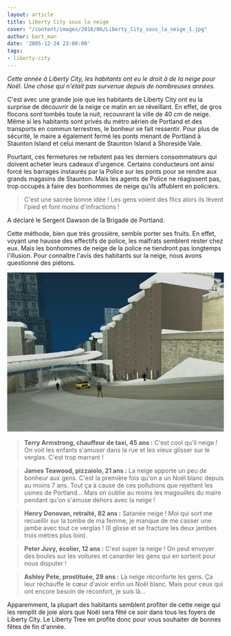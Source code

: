 ```yaml
---
layout: article
title: Liberty City sous la neige
cover: "/content/images/2016/06/Liberty_City_sous_la_neige_1.jpg"
author: bart_man
date: '2005-12-24 23:00:00'
tags:
- liberty-city
---
```


_Cette année à Liberty City, les habitants ont eu le droit à de la neige pour Noël. Une chose qui n'était pas survenue depuis de nombreuses années._

C'est avec une grande joie que les habitants de Liberty City ont eu la surprise de découvrir de la neige ce matin en se réveillant. En effet, de gros flocons sont tombés toute la nuit, recouvrant la ville de 40 cm de neige. Même si les habitants sont privés du métro aérien de Portland et des transports en commun terrestres, le bonheur se fait ressentir. Pour plus de sécurité, le maire a également fermé les ponts menant de Portland à Staunton Island et celui menant de Staunton Island à Shoreside Vale.

Pourtant, ces fermetures ne rebutent pas les derniers consommateurs qui doivent acheter leurs cadeaux d'urgence. Certains conducteurs ont ainsi forcé les barrages instaurés par la Police sur les ponts pour se rendre aux grands magasins de Staunton. Mais les agents de Police ne réagissent pas, trop occupés à faire des bonhommes de neige qu'ils affublent en policiers.

> C'est une sacrée bonne idée ! Les gens voient des flics alors ils lèvent l'pied et font moins d'infractions !

A déclaré le Sergent Dawson de la Brigade de Portland.

Cette méthode, bien que très grossière, semble porter ses fruits. En effet, voyant une hausse des effectifs de police, les malfrats semblent rester chez eux. Mais les bonhommes de neige de la police ne tiendront pas longtemps l'illusion. Pour connaître l'avis des habitants sur la neige, nous avons questionné des piétons.

![](/content/images/2005/01/Liberty_City_sous_la_neige.jpg)

> **Terry Armstrong, chauffeur de taxi, 45 ans :** C'est cool qu'il neige ! On voit les enfants s'amuser dans la rue et les vieux glisser sur le verglas. C'est trop marrant !

> **James Teawood, pizzaiolo, 21 ans :** La neige apporte un peu de bonheur aux gens. C'est la première fois qu'on a un Noël blanc depuis au moins 7 ans. Tout ça à cause de ces pollutions que rejettent les usines de Portland... Mais on oublie au moins les magouilles du maire pendant qu'on s'amuse dehors avec la neige !

> **Henry Donovan, retraité, 82 ans :** Satanée neige ! Moi qui sort me recueillir sur la tombe de ma femme, je manque de me casser une jambe avec tout ce verglas ! (Il glisse et se fracture les deux jambes trois mètres plus loin).

> **Peter Juvy, écolier, 12 ans :** C'est super la neige ! On peut envoyer des boules sur les voitures et canarder les gens qui en sortent pour nous disputer !

> **Ashley Pete, prostituée, 29 ans :** La neige réconforte les gens. Ça leur réchauffe le cœur d'avoir enfin un Noël blanc. Mais pour ceux qui ont encore besoin de réconfort, je suis là...

Apparemment, la plupart des habitants semblent profiter de cette neige qui les remplit de joie alors que Noël sera fêté ce soir dans tous les foyers de Liberty City. Le Liberty Tree en profite donc pour vous souhaiter de bonnes fêtes de fin d'année.

<!--kg-card-end: markdown-->
